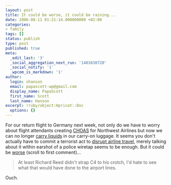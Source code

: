 ```yaml
---
layout: post
title: It could be worse, it could be raining...
date: 2006-08-11 01:21:14.000000000 +02:00
categories:
- family
tags: []
status: publish
type: post
published: true
meta:
  _edit_last: '3'
  _social_aggregation_next_run: '1401630720'
  _social_notify: '1'
  _wpcom_is_markdown: '1'
author:
  login: shanson
  email: papascott-wp@gmail.com
  display_name: PapaScott
  first_name: Scott
  last_name: Hanson
excerpt: !ruby/object:Hpricot::Doc
  options: {}
---
```

<p>For our return flight to Germany next week, not only do we have to worry about flight attendants creating <a href="http://www.nwaafa.org/default.asp?id=184" title="CHAOS - Create Havoc Around Our System">CHOAS</a> for Northwest Airlines but now we can no longer <a href="http://www.startribune.com/462/story/606764.html" title="More passenger screening coming to MSP starting Friday">carry liquids</a> in our carry-on luggage. It seems you don't actually have to commit a terrorist act to <a href="http://news.bbc.co.uk/2/hi/europe/4778931.stm">disrupt airline travel</a>, merely talking about it within earshot of a police wiretap seems to be enough. But it could be <a href="http://www.educatedguesswork.org/movabletype/archives/2006/08/threat_modellin_1.html">worse</a> (scroll to first comment)...</p>
<blockquote><p>At least Richard Reed didn't strap C4 to his crotch, I'd hate to see what that would have done to the airport lines.</p></blockquote>
<p>Ouch.</p>
